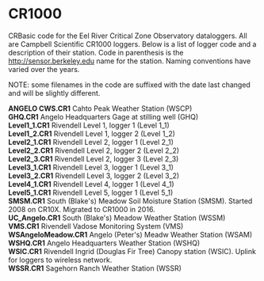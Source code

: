 # CR1000
CRBasic code for the Eel River Critical Zone Observatory dataloggers. All are Campbell Scientific CR1000 loggers. Below is a list of logger code and a description of their station. Code in parenthesis is the http://sensor.berkeley.edu name for the station. Naming conventions have varied over the years.  

NOTE: some filenames in the code are suffixed with the date last changed and will be slightly different.  

**ANGELO CWS.CR1**		Cahto Peak Weather Station (WSCP)  
**GHQ.CR1**			Angelo Headquarters Gage at stilling well (GHQ)  
**Level1_1.CR1**	Rivendell Level 1, logger 1 (Level 1_1)  
**Level1_2.CR1**		Rivendell Level 1, logger 2 (Level 1_2)  
**Level2_1.CR1**		Rivendell Level 2, logger 1 (Level 2_1)  
**Level2_2.CR1**		Rivendell Level 2, logger 2 (Level 2_2)  
**Level2_3.CR1**		Rivendell Level 2, logger 3 (Level 2_3)  
**Level3_1.CR1**		Rivendell Level 3, logger 1 (Level 3_1)  
**Level3_2.CR1**		Rivendell Level 3, logger 2 (Level 3_2)  
**Level4_1.CR1**		Rivendell Level 4, logger 1 (Level 4_1)  
**Level5_1.CR1**		Rivendell Level 5, logger 1 (Level 5_1)  
**SMSM.CR1**		South (Blake's) Meadow Soil Moisture Station (SMSM). Started 2008 on CR10X. Migrated to CR1000 in 2016.  
**UC_Angelo.CR1**		South (Blake's) Meadow Weather Station (WSSM)  
**VMS.CR1**			Rivendell Vadose Monitoring System (VMS)  
**WSAngeloMeadow.CR1**	Angelo (Peter's) Meadw Weather Station (WSAM)  
**WSHQ.CR1**		Angelo Headquarters Weather Station (WSHQ)  
**WSIC.CR1**		Rivendell Ingrid (Douglas Fir Tree) Canopy station (WSIC). Uplink for loggers to wireless network.  
**WSSR.CR1**		Sagehorn Ranch Weather Station (WSSR)  

